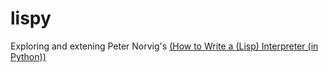 # lispy

Exploring and extening Peter Norvig's [(How to Write a (Lisp) Interpreter (in Python))](http://norvig.com/lispy.html)
